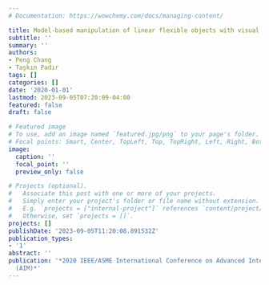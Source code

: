```yaml
---
# Documentation: https://wowchemy.com/docs/managing-content/

title: Model-based manipulation of linear flexible objects with visual curvature feedback
subtitle: ''
summary: ''
authors:
- Peng Chang
- Taşkın Padır
tags: []
categories: []
date: '2020-01-01'
lastmod: 2023-09-05T07:20:09-04:00
featured: false
draft: false

# Featured image
# To use, add an image named `featured.jpg/png` to your page's folder.
# Focal points: Smart, Center, TopLeft, Top, TopRight, Left, Right, BottomLeft, Bottom, BottomRight.
image:
  caption: ''
  focal_point: ''
  preview_only: false

# Projects (optional).
#   Associate this post with one or more of your projects.
#   Simply enter your project's folder or file name without extension.
#   E.g. `projects = ["internal-project"]` references `content/project/deep-learning/index.md`.
#   Otherwise, set `projects = []`.
projects: []
publishDate: '2023-09-05T11:20:08.891532Z'
publication_types:
- '1'
abstract: ''
publication: '*2020 IEEE/ASME International Conference on Advanced Intelligent Mechatronics
  (AIM)*'
---
```

